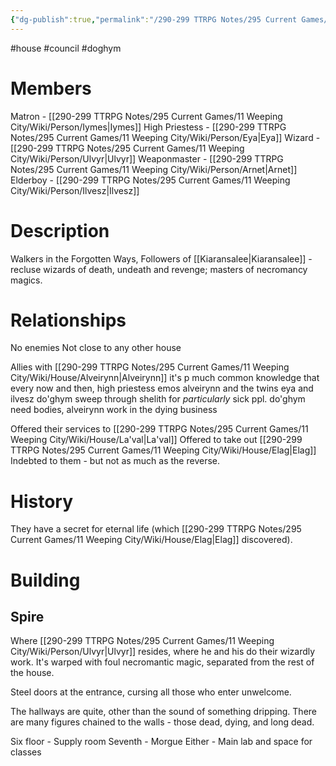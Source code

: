 ```yaml
---
{"dg-publish":true,"permalink":"/290-299 TTRPG Notes/295 Current Games/11 Weeping City/Wiki/House/Do'ghym/"}
---
```



#house #council #doghym 

# Members

Matron - [[290-299 TTRPG Notes/295 Current Games/11 Weeping City/Wiki/Person/Iymes\|Iymes]]
High Priestess - [[290-299 TTRPG Notes/295 Current Games/11 Weeping City/Wiki/Person/Eya\|Eya]]
Wizard - [[290-299 TTRPG Notes/295 Current Games/11 Weeping City/Wiki/Person/Ulvyr\|Ulvyr]]
Weaponmaster - [[290-299 TTRPG Notes/295 Current Games/11 Weeping City/Wiki/Person/Arnet\|Arnet]] 
Elderboy - [[290-299 TTRPG Notes/295 Current Games/11 Weeping City/Wiki/Person/Ilvesz\|Ilvesz]]

# Description

Walkers in the Forgotten Ways, Followers of [[Kiaransalee\|Kiaransalee]] - recluse wizards of death, undeath and revenge; masters of necromancy magics.

# Relationships

No enemies
Not close to any other house

Allies with [[290-299 TTRPG Notes/295 Current Games/11 Weeping City/Wiki/House/Alveirynn\|Alveirynn]]
	it's p much common knowledge that every now and then, high priestess emos alveirynn and the twins eya and ilvesz do'ghym sweep through shelith for _particularly_ sick ppl. do'ghym need bodies, alveirynn work in the dying business

Offered their services to [[290-299 TTRPG Notes/295 Current Games/11 Weeping City/Wiki/House/La'val\|La'val]] 
	Offered to take out [[290-299 TTRPG Notes/295 Current Games/11 Weeping City/Wiki/House/Elag\|Elag]]
	Indebted to them - but not as much as the reverse.

# History

They have a secret for eternal life (which [[290-299 TTRPG Notes/295 Current Games/11 Weeping City/Wiki/House/Elag\|Elag]] discovered).

# Building

## Spire

Where [[290-299 TTRPG Notes/295 Current Games/11 Weeping City/Wiki/Person/Ulvyr\|Ulvyr]] resides, where he and his do their wizardly work.
It's warped with foul necromantic magic, separated from the rest of the house.

Steel doors at the entrance, cursing all those who enter unwelcome.

The hallways are quite, other than the sound of something dripping.
There are many figures chained to the walls - those dead, dying, and long dead.

Six floor - Supply room
Seventh - Morgue
Either - Main lab and space for classes
